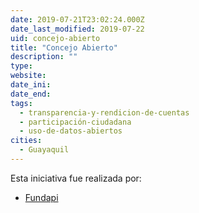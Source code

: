 ```yaml
---
date: 2019-07-21T23:02:24.000Z
date_last_modified: 2019-07-22
uid: concejo-abierto
title: "Concejo Abierto"
description: ""
type: 
website: 
date_ini: 
date_end: 
tags:
  - transparencia-y-rendicion-de-cuentas
  - participación-ciudadana
  - uso-de-datos-abiertos
cities: 
  - Guayaquil
---
```


Esta iniciativa fue realizada por:

- [Fundapi](/i/fundapi.html)
